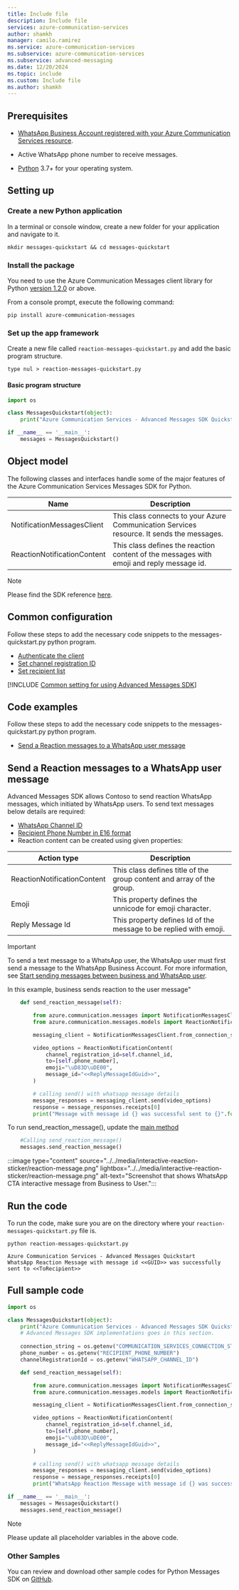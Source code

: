 ```yaml
---
title: Include file
description: Include file
services: azure-communication-services
author: shamkh
manager: camilo.ramirez
ms.service: azure-communication-services
ms.subservice: azure-communication-services
ms.subservice: advanced-messaging
ms.date: 12/20/2024
ms.topic: include
ms.custom: Include file
ms.author: shamkh
---
```


## Prerequisites

- [WhatsApp Business Account registered with your Azure Communication Services resource](../../connect-whatsapp-business-account.md).

- Active WhatsApp phone number to receive messages.

- [Python](https://www.python.org/downloads/) 3.7+ for your operating system.

## Setting up

### Create a new Python application

In a terminal or console window, create a new folder for your application and navigate to it.

```console
mkdir messages-quickstart && cd messages-quickstart
```

### Install the package

You need to use the Azure Communication Messages client library for Python [version 1.2.0](https://pypi.org/project/azure-communication-messages) or above.

From a console prompt, execute the following command:

```console
pip install azure-communication-messages
```

### Set up the app framework

Create a new file called `reaction-messages-quickstart.py` and add the basic program structure.

```console
type nul > reaction-messages-quickstart.py   
```
#### Basic program structure
```python
import os

class MessagesQuickstart(object):
    print("Azure Communication Services - Advanced Messages SDK Quickstart For Reaction Types.")

if __name__ == '__main__':
    messages = MessagesQuickstart()
```

## Object model
The following classes and interfaces handle some of the major features of the Azure Communication Services Messages SDK for Python.

| Name                        | Description                                                                                            |
|-----------------------------|--------------------------------------------------------------------------------------------------------|
| NotificationMessagesClient  | This class connects to your Azure Communication Services resource. It sends the messages.              |
| ReactionNotificationContent | This class defines the reaction content of the messages with emoji and reply message id.|

> [!NOTE]
> Please find the SDK reference [here](/python/api/azure-communication-messages/azure.communication.messages).

## Common configuration
Follow these steps to add the necessary code snippets to the messages-quickstart.py python program.

- [Authenticate the client](#authenticate-the-client)
- [Set channel registration ID](#set-channel-registration-id)
- [Set recipient list](#set-recipient-list)

[!INCLUDE [Common setting for using Advanced Messages SDK](../common-setting.md)]

## Code examples
Follow these steps to add the necessary code snippets to the messages-quickstart.py python program.

- [Send a Reaction messages to a WhatsApp user message](#send-a-reaction-messages-to-a-whatsapp-user-message)

## Send a Reaction messages to a WhatsApp user message
Advanced Messages SDK allows Contoso to send reaction WhatsApp messages, which initiated by WhatsApp users. To send text messages below details are required:
- [WhatsApp Channel ID](#set-channel-registration-id)
- [Recipient Phone Number in E16 format](#set-recipient-list)
- Reaction content can be created using given properties:

| Action type   | Description |
|----------|---------------------------|
| ReactionNotificationContent    | This class defines title of the group content and array of the group.    |
| Emoji    | This property defines the unnicode for emoji character.   |
| Reply Message Id | This property defines Id of the message to be replied with emoji. |

> [!IMPORTANT]
> To send a text message to a WhatsApp user, the WhatsApp user must first send a message to the WhatsApp Business Account. For more information, see [Start sending messages between business and WhatsApp user](#start-sending-messages-between-a-business-and-a-whatsapp-user).

In this example, business sends reaction to the user message"
```python
    def send_reaction_message(self):

        from azure.communication.messages import NotificationMessagesClient
        from azure.communication.messages.models import ReactionNotificationContent

        messaging_client = NotificationMessagesClient.from_connection_string(self.connection_string)

        video_options = ReactionNotificationContent(
            channel_registration_id=self.channel_id,
            to=[self.phone_number],
            emoji="\uD83D\uDE00",
            message_id="<<ReplyMessageIdGuid>>",
        )

        # calling send() with whatsapp message details
        message_responses = messaging_client.send(video_options)
        response = message_responses.receipts[0]
        print("Message with message id {} was successful sent to {}".format(response.message_id, response.to))
```

To run send_reaction_message(), update the [main method](#basic-program-structure)
```python
    #Calling send_reaction_message()
    messages.send_reaction_message()
```

:::image type="content" source="../../media/interactive-reaction-sticker/reaction-message.png" lightbox="../../media/interactive-reaction-sticker/reaction-message.png" alt-text="Screenshot that shows WhatsApp CTA interactive message from Business to User.":::

## Run the code

To run the code, make sure you are on the directory where your `reaction-messages-quickstart.py` file is.

```console
python reaction-messages-quickstart.py
```

```output
Azure Communication Services - Advanced Messages Quickstart
WhatsApp Reaction Message with message id <<GUID>> was successfully sent to <<ToRecipient>>
```

## Full sample code

```python
import os

class MessagesQuickstart(object):
    print("Azure Communication Services - Advanced Messages SDK Quickstart using connection string.")
    # Advanced Messages SDK implementations goes in this section.
   
    connection_string = os.getenv("COMMUNICATION_SERVICES_CONNECTION_STRING")
    phone_number = os.getenv("RECIPIENT_PHONE_NUMBER")
    channelRegistrationId = os.getenv("WHATSAPP_CHANNEL_ID")

    def send_reaction_message(self):

        from azure.communication.messages import NotificationMessagesClient
        from azure.communication.messages.models import ReactionNotificationContent

        messaging_client = NotificationMessagesClient.from_connection_string(self.connection_string)

        video_options = ReactionNotificationContent(
            channel_registration_id=self.channel_id,
            to=[self.phone_number],
            emoji="\uD83D\uDE00",
            message_id="<<ReplyMessageIdGuid>>",
        )

        # calling send() with whatsapp message details
        message_responses = messaging_client.send(video_options)
        response = message_responses.receipts[0]
        print("WhatsApp Reaction Message with message id {} was successful sent to {}".format(response.message_id, response.to))

if __name__ == '__main__':
    messages = MessagesQuickstart()
    messages.send_reaction_message()
```

> [!NOTE]
> Please update all placeholder variables in the above code.

### Other Samples

You can review and download other sample codes for Python Messages SDK on [GitHub](https://github.com/Azure-Samples/communication-services-python-quickstarts/tree/main/messages-quickstart).
